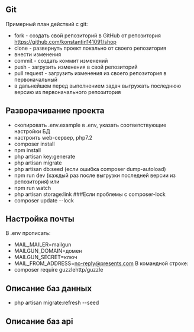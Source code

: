 ## Git ##
Примерный план действий с git:
* fork - создать свой репозиторий в GitHub от репозитория https://github.com/konstantin141091/shop
* clone - развернуть проект локально от своего репозитория
* внести изменения
* commit - создать коммит изменений
* push - загрузить изменения в свой репозиторий
* pull request - загрузить изменения из своего репозитория в первоначальный
* в дальнейшем перед выполнением задач выгружать последнюю версию из первоначального репозитория
## Разворачивание проекта ##
* скопировать .env.example в .env, указать соответствующие настройки БД
* настроить web-сервер, php7.2
* composer install
* npm install
* php artisan key:generate
* php artisan migrate
* php artisan db:seed (если ошибка composer dump-autoload)
* npm run dev (каждый раз после выгрузки последней версии из репозитория) или
* npm run watch
* php artisan storage:link
###Если проблемы с composer-lock
 * composer update --lock

## Настройка почты ##
В .env прописать:
* MAIL_MAILER=mailgun
* MAILGUN_DOMAIN=домен
* MAILGUN_SECRET=ключ
* MAIL_FROM_ADDRESS=no-reply@presents.com
В командной строке:
* composer require guzzlehttp/guzzle

## Описание баз данных ##

* php artisan migrate:refresh --seed


## Описание баз api ##

